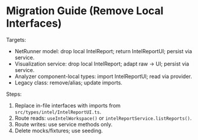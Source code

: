 # Migration Guide (Remove Local Interfaces)

Targets:
- NetRunner model: drop local IntelReport; return IntelReportUI; persist via service.
- Visualization service: drop local IntelReport; adapt raw → UI; persist via service.
- Analyzer component-local types: import IntelReportUI; read via provider.
- Legacy class: remove/alias; update imports.

Steps:
1) Replace in-file interfaces with imports from `src/types/intel/IntelReportUI.ts`.
2) Route reads: `useIntelWorkspace()` or `intelReportService.listReports()`.
3) Route writes: use service methods only.
4) Delete mocks/fixtures; use seeding.